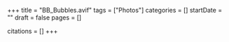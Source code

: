 +++
title = "BB_Bubbles.avif"
tags = ["Photos"]
categories = []
startDate = ""
draft = false
pages = []

citations = []
+++
